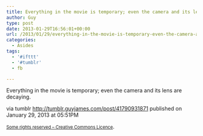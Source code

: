 ```yaml
---
title: Everything in the movie is temporary; even the camera and its lens are decaying.
author: Guy
type: post
date: 2013-01-29T16:56:01+00:00
url: /2013/01/29/everything-in-the-movie-is-temporary-even-the-camera-and-its-lens-are-decaying/
categories:
  - Asides
tags:
  - '#ifttt'
  - '#tumblr'
  - fb

---
```

<div>
  <span>Everything in the movie is temporary; even the camera and its lens are decaying.</span>
</div></p> 

via tumblr http://tumblr.guyjames.com/post/41790931871 published on January 29, 2013 at 05:51PM

<small><a href="https://creativecommons.org/licenses/by-nc/3.0/" target="_blank">Some rights reserved &#8211; Creative Commons Licence</a></small>.